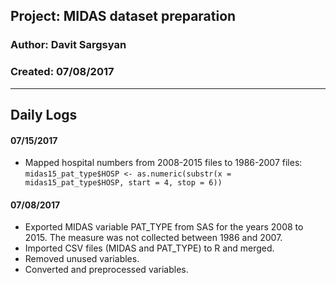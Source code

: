 ## Project: MIDAS dataset preparation    
### Author: Davit Sargsyan   
### Created: 07/08/2017  

---

## Daily Logs
#### 07/15/2017
* Mapped hospital numbers from 2008-2015 files to 1986-2007 files:
`midas15_pat_type$HOSP <- as.numeric(substr(x = midas15_pat_type$HOSP, start = 4, stop = 6))`       

#### 07/08/2017
* Exported MIDAS variable PAT_TYPE from SAS for the years 2008 to 2015. The measure was not collected between 1986 and 2007.   
* Imported CSV files (MIDAS and PAT_TYPE) to R and merged.   
* Removed unused variables.    
* Converted and preprocessed variables.   